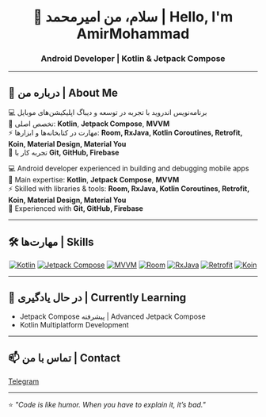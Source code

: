 <h1 align="center">👋 سلام، من امیرمحمد | Hello, I'm AmirMohammad</h1>
<h3 align="center">Android Developer | Kotlin & Jetpack Compose</h3>

---

## 📌 درباره من | About Me
💻 برنامه‌نویس اندروید با تجربه در توسعه و دیباگ اپلیکیشن‌های موبایل  
🎯 تخصص اصلی: **Kotlin**, **Jetpack Compose**, **MVVM**  
⚡ مهارت در کتابخانه‌ها و ابزارها: **Room, RxJava, Kotlin Coroutines, Retrofit, Koin, Material Design, Material You**  
🔧 تجربه کار با **Git, GitHub, Firebase**

💻 Android developer experienced in building and debugging mobile apps  
🎯 Main expertise: **Kotlin**, **Jetpack Compose**, **MVVM**  
⚡ Skilled with libraries & tools: **Room, RxJava, Kotlin Coroutines, Retrofit, Koin, Material Design, Material You**  
🔧 Experienced with **Git, GitHub, Firebase**

---

## 🛠 مهارت‌ها | Skills
<p align="center">
  <a href="#"><img alt="Kotlin" src="https://img.shields.io/badge/Kotlin-0095D5?style=for-the-badge&logo=kotlin&logoColor=white&labelColor=black" /></a>
  <a href="#"><img alt="Jetpack Compose" src="https://img.shields.io/badge/Jetpack%20Compose-4285F4?style=for-the-badge&logo=jetpackcompose&logoColor=white&labelColor=black" /></a>
  <a href="#"><img alt="MVVM" src="https://img.shields.io/badge/MVVM-FF6F00?style=for-the-badge&logoColor=white" /></a>
  <a href="#"><img alt="Room" src="https://img.shields.io/badge/Room-FF6F00?style=for-the-badge&logo=sqlite&logoColor=white&labelColor=black" /></a>
  <a href="#"><img alt="RxJava" src="https://img.shields.io/badge/RxJava-B7178C?style=for-the-badge&logo=reactivex&logoColor=white&labelColor=black" /></a>
  <a href="#"><img alt="Retrofit" src="https://img.shields.io/badge/Retrofit-3F51B5?style=for-the-badge&logoColor=white&labelColor=black" /></a>
  <a href="#"><img alt="Koin" src="https://img.shields.io/badge/Koin-0095D5?style=for-the-badge&logoColor=white&labelColor=black" /></a>
</p>

---

## 🌱 در حال یادگیری | Currently Learning
- Jetpack Compose پیشرفته | Advanced Jetpack Compose  
- Kotlin Multiplatform Development  

---

## 📫 تماس با من | Contact
[Telegram](https://t.me/amirmohammad_android)  

---

⭐️ _"Code is like humor. When you have to explain it, it’s bad."_
